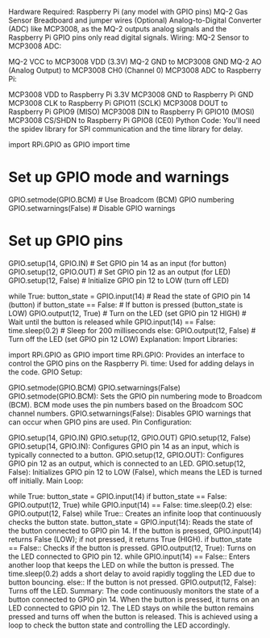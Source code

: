 Hardware Required:
Raspberry Pi (any model with GPIO pins)
MQ-2 Gas Sensor
Breadboard and jumper wires
(Optional) Analog-to-Digital Converter (ADC) like MCP3008, as the MQ-2 outputs analog signals and the Raspberry Pi GPIO pins only read digital signals.
Wiring:
MQ-2 Sensor to MCP3008 ADC:

MQ-2 VCC to MCP3008 VDD (3.3V)
MQ-2 GND to MCP3008 GND
MQ-2 AO (Analog Output) to MCP3008 CH0 (Channel 0)
MCP3008 ADC to Raspberry Pi:

MCP3008 VDD to Raspberry Pi 3.3V
MCP3008 GND to Raspberry Pi GND
MCP3008 CLK to Raspberry Pi GPIO11 (SCLK)
MCP3008 DOUT to Raspberry Pi GPIO9 (MISO)
MCP3008 DIN to Raspberry Pi GPIO10 (MOSI)
MCP3008 CS/SHDN to Raspberry Pi GPIO8 (CE0)
Python Code:
You'll need the spidev library for SPI communication and the time library for delay.

import RPi.GPIO as GPIO
import time

# Set up GPIO mode and warnings
GPIO.setmode(GPIO.BCM)  # Use Broadcom (BCM) GPIO numbering
GPIO.setwarnings(False)  # Disable GPIO warnings

# Set up GPIO pins
GPIO.setup(14, GPIO.IN)  # Set GPIO pin 14 as an input (for button)
GPIO.setup(12, GPIO.OUT)  # Set GPIO pin 12 as an output (for LED)
GPIO.setup(12, False)    # Initialize GPIO pin 12 to LOW (turn off LED)

while True:
    button_state = GPIO.input(14)  # Read the state of GPIO pin 14 (button)
    if button_state == False:  # If button is pressed (button_state is LOW)
        GPIO.output(12, True)  # Turn on the LED (set GPIO pin 12 HIGH)
        # Wait until the button is released
        while GPIO.input(14) == False:
            time.sleep(0.2)  # Sleep for 200 milliseconds
    else:
        GPIO.output(12, False)  # Turn off the LED (set GPIO pin 12 LOW)
Explanation:
Import Libraries:


import RPi.GPIO as GPIO
import time
RPi.GPIO: Provides an interface to control the GPIO pins on the Raspberry Pi.
time: Used for adding delays in the code.
GPIO Setup:


GPIO.setmode(GPIO.BCM)
GPIO.setwarnings(False)
GPIO.setmode(GPIO.BCM): Sets the GPIO pin numbering mode to Broadcom (BCM). BCM mode uses the pin numbers based on the Broadcom SOC channel numbers.
GPIO.setwarnings(False): Disables GPIO warnings that can occur when GPIO pins are used.
Pin Configuration:


GPIO.setup(14, GPIO.IN)
GPIO.setup(12, GPIO.OUT)
GPIO.setup(12, False)
GPIO.setup(14, GPIO.IN): Configures GPIO pin 14 as an input, which is typically connected to a button.
GPIO.setup(12, GPIO.OUT): Configures GPIO pin 12 as an output, which is connected to an LED.
GPIO.setup(12, False): Initializes GPIO pin 12 to LOW (False), which means the LED is turned off initially.
Main Loop:


while True:
    button_state = GPIO.input(14)
    if button_state == False:
        GPIO.output(12, True)
        while GPIO.input(14) == False:
            time.sleep(0.2)
    else:
        GPIO.output(12, False)
while True:: Creates an infinite loop that continuously checks the button state.
button_state = GPIO.input(14): Reads the state of the button connected to GPIO pin 14. If the button is pressed, GPIO.input(14) returns False (LOW); if not pressed, it returns True (HIGH).
if button_state == False:: Checks if the button is pressed.
GPIO.output(12, True): Turns on the LED connected to GPIO pin 12.
while GPIO.input(14) == False:: Enters another loop that keeps the LED on while the button is pressed. The time.sleep(0.2) adds a short delay to avoid rapidly toggling the LED due to button bouncing.
else:: If the button is not pressed.
GPIO.output(12, False): Turns off the LED.
Summary:
The code continuously monitors the state of a button connected to GPIO pin 14. When the button is pressed, it turns on an LED connected to GPIO pin 12. The LED stays on while the button remains pressed and turns off when the button is released. This is achieved using a loop to check the button state and controlling the LED accordingly.
